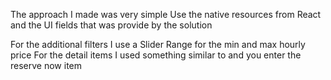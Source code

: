 The approach I made was very simple
Use the native resources from React and the UI fields that was provide by the solution

For the additional filters I use a Slider Range for the min and max hourly price
For the detail items I used something similar to and you enter the reserve now item